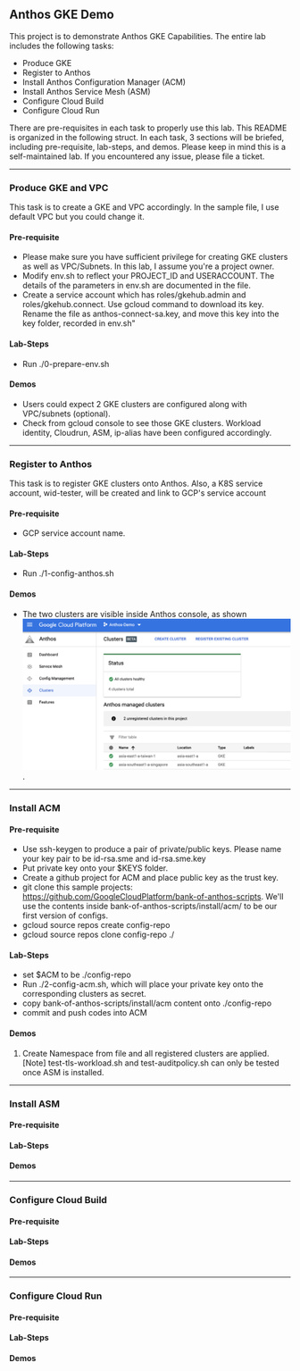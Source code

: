 ## Anthos GKE Demo
This project is to demonstrate Anthos GKE Capabilities. The entire lab includes the following tasks:
* Produce GKE
* Register to Anthos
* Install Anthos Configuration Manager (ACM)
* Install Anthos Service Mesh (ASM)
* Configure Cloud Build
* Configure Cloud Run

There are pre-requisites in each task to properly use this lab. This README is organized in the following struct. In each task, 3 sections will be briefed, including pre-requisite, lab-steps, and demos. Please keep in mind this is a self-maintained lab. If you encountered any issue, please file a ticket. 

---
### Produce GKE and VPC
This task is to create a GKE and VPC accordingly. In the sample file, I use default VPC but you could change it.
#### Pre-requisite
* Please make sure you have sufficient privilege for creating GKE clusters as well as VPC/Subnets. In this lab, I assume you're a project owner. 
* Modify env.sh to reflect your PROJECT_ID and USERACCOUNT. The details of the parameters in env.sh are documented in the file. 
* Create a service account which has roles/gkehub.admin and roles/gkehub.connect. Use gcloud command to download its key. Rename the file as anthos-connect-sa.key, and move this key into the key folder, recorded in env.sh"

#### Lab-Steps
* Run ./0-prepare-env.sh
#### Demos
* Users could expect 2 GKE clusters are configured along with VPC/subnets (optional). 
* Check from gcloud console to see those GKE clusters. Workload identity, Cloudrun, ASM, ip-alias have been configured accordingly. 

---
### Register to Anthos
This task is to register GKE clusters onto Anthos. Also, a K8S service account, wid-tester, will be created and link to GCP's service account 
#### Pre-requisite
* GCP service account name. 
#### Lab-Steps
* Run ./1-config-anthos.sh
#### Demos
* The two clusters are visible inside Anthos console, as shown ![here](images/after-register.png).

---
### Install ACM
#### Pre-requisite
* Use ssh-keygen to produce a pair of private/public keys. Please name your key pair to be id-rsa.sme and id-rsa.sme.key
* Put private key onto your $KEYS folder.
* Create a github project for ACM and place public key as the trust key. 
* git clone this sample projects: https://github.com/GoogleCloudPlatform/bank-of-anthos-scripts. We'll use the contents inside bank-of-anthos-scripts/install/acm/ to be our first version of configs. 
* gcloud source repos create config-repo
* gcloud source repos clone config-repo ./
#### Lab-Steps
* set $ACM to be ./config-repo
* Run ./2-config-acm.sh, which will place your private key onto the corresponding clusters as secret. 
* copy bank-of-anthos-scripts/install/acm content onto ./config-repo
* commit and push codes into ACM
#### Demos
1. Create Namespace from file and all registered clusters are applied. 
[Note] test-tls-workload.sh and test-auditpolicy.sh can only be tested once ASM is installed. 
---
### Install ASM
#### Pre-requisite

#### Lab-Steps
#### Demos

---
### Configure Cloud Build
#### Pre-requisite
#### Lab-Steps
#### Demos

---
### Configure Cloud Run
#### Pre-requisite
#### Lab-Steps
#### Demos

